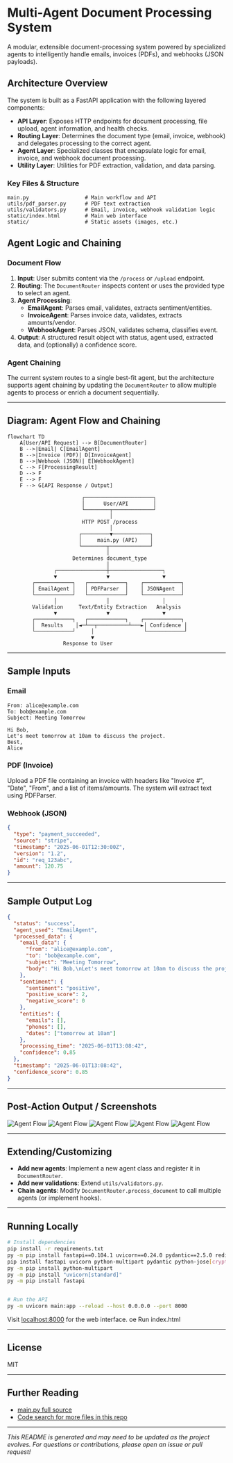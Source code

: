 # Multi-Agent Document Processing System

A modular, extensible document-processing system powered by specialized agents to intelligently handle emails, invoices (PDFs), and webhooks (JSON payloads).

## Architecture Overview

The system is built as a FastAPI application with the following layered components:

- **API Layer**: Exposes HTTP endpoints for document processing, file upload, agent information, and health checks.
- **Routing Layer**: Determines the document type (email, invoice, webhook) and delegates processing to the correct agent.
- **Agent Layer**: Specialized classes that encapsulate logic for email, invoice, and webhook document processing.
- **Utility Layer**: Utilities for PDF extraction, validation, and data parsing.

### Key Files & Structure

```
main.py                  # Main workflow and API
utils/pdf_parser.py      # PDF text extraction
utils/validators.py      # Email, invoice, webhook validation logic
static/index.html        # Main web interface
static/                  # Static assets (images, etc.)
```

## Agent Logic and Chaining

### Document Flow

1. **Input**: User submits content via the `/process` or `/upload` endpoint.
2. **Routing**: The `DocumentRouter` inspects content or uses the provided type to select an agent.
3. **Agent Processing**:
   - **EmailAgent**: Parses email, validates, extracts sentiment/entities.
   - **InvoiceAgent**: Parses invoice data, validates, extracts amounts/vendor.
   - **WebhookAgent**: Parses JSON, validates schema, classifies event.
4. **Output**: A structured result object with status, agent used, extracted data, and (optionally) a confidence score.

### Agent Chaining
The current system routes to a single best-fit agent, but the architecture supports agent chaining by updating the `DocumentRouter` to allow multiple agents to process or enrich a document sequentially.

---

## Diagram: Agent Flow and Chaining


```
flowchart TD
    A[User/API Request] --> B[DocumentRouter]
    B -->|Email| C[EmailAgent]
    B -->|Invoice (PDF)| D[InvoiceAgent]
    B -->|Webhook (JSON)| E[WebhookAgent]
    C --> F[ProcessingResult]
    D --> F
    E --> F
    F --> G[API Response / Output]
```

```
                        ┌──────────────────────┐
                        │      User/API        │
                        └────────┬─────────────┘
                                 │
                        HTTP POST /process
                                 │
                       ┌─────────▼────────────┐
                       │     main.py (API)    │
                       └────────┬─────────────┘
                                │
                     Determines document_type
                                │
               ┌────────────────┼─────────────────┐
               ▼                ▼                 ▼
        ┌────────────┐   ┌────────────┐    ┌────────────┐
        │ EmailAgent │   │ PDFParser  │    │ JSONAgent  │
        └────────────┘   └────────────┘    └────────────┘
               │                │                 │
        Validation     Text/Entity Extraction   Analysis
               ▼                ▼                 ▼
        ┌────────────┐   ┌────────────┐    ┌────────────┐
        │  Results    │◄─┴──┬──────────┴───►│ Confidence │
        └────────────┘     │                └────────────┘
                           ▼
                  Response to User

```

---

## Sample Inputs

### Email
```
From: alice@example.com
To: bob@example.com
Subject: Meeting Tomorrow

Hi Bob,
Let's meet tomorrow at 10am to discuss the project.
Best,
Alice
```

### PDF (Invoice)
Upload a PDF file containing an invoice with headers like "Invoice #", "Date", "From", and a list of items/amounts. The system will extract text using PDFParser.

### Webhook (JSON)
```json
{
  "type": "payment_succeeded",
  "source": "stripe",
  "timestamp": "2025-06-01T12:30:00Z",
  "version": "1.2",
  "id": "req_123abc",
  "amount": 120.75
}
```

---

## Sample Output Log

```json
{
  "status": "success",
  "agent_used": "EmailAgent",
  "processed_data": {
    "email_data": {
      "from": "alice@example.com",
      "to": "bob@example.com",
      "subject": "Meeting Tomorrow",
      "body": "Hi Bob,\nLet's meet tomorrow at 10am to discuss the project.\nBest,\nAlice\n"
    },
    "sentiment": {
      "sentiment": "positive",
      "positive_score": 2,
      "negative_score": 0
    },
    "entities": {
      "emails": [],
      "phones": [],
      "dates": ["tomorrow at 10am"]
    },
    "processing_time": "2025-06-01T13:08:42",
    "confidence": 0.85
  },
  "timestamp": "2025-06-01T13:08:42",
  "confidence_score": 0.85
}
```

---

## Post-Action Output / Screenshots

![Agent Flow](screenshots\image1.png)
![Agent Flow](screenshots\image2.png)
![Agent Flow](screenshots\image3.png)
![Agent Flow](screenshots\image4.png)
![Agent Flow](screenshots\image5.png)

---

## Extending/Customizing

- **Add new agents**: Implement a new agent class and register it in `DocumentRouter`.
- **Add new validations**: Extend `utils/validators.py`.
- **Chain agents**: Modify `DocumentRouter.process_document` to call multiple agents (or implement hooks).

---

## Running Locally

```bash
# Install dependencies
pip install -r requirements.txt
py -m pip install fastapi==0.104.1 uvicorn==0.24.0 pydantic==2.5.0 redis==5.0.1 sqlalchemy==2.0.23 PyPDF2==3.0.1 python-multipart==0.0.6 faker==19.13.0 requests==2.31.0 email-validator==2.1.1
pip install fastapi uvicorn python-multipart pydantic python-jose[cryptography] passlib[bcrypt] aiofiles
py -m pip install python-multipart 
py -m pip install "uvicorn[standard]"
py -m pip install fastapi


# Run the API
py -m uvicorn main:app --reload --host 0.0.0.0 --port 8000

```
Visit [localhost:8000](http://localhost:8000) for the web interface.
oe
Run index.html


---

## License

MIT

---

## Further Reading

- [main.py full source](https://github.com/agrani0613s/multi_agent_system/blob/main/main.py)
- [Code search for more files in this repo](https://github.com/agrani0613s/multi_agent_system/search?type=code)

---

_This README is generated and may need to be updated as the project evolves. For questions or contributions, please open an issue or pull request!_
